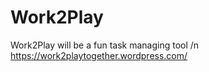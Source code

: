 # Work2Play
Work2Play will be a fun task managing tool 
/n
https://work2playtogether.wordpress.com/
